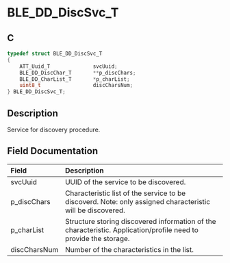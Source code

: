 # BLE_DD_DiscSvc_T

## C

```c
typedef struct BLE_DD_DiscSvc_T
{
    ATT_Uuid_T              svcUuid;
    BLE_DD_DiscChar_T       **p_discChars;
    BLE_DD_CharList_T       *p_charList;
    uint8_t                 discCharsNum;
} BLE_DD_DiscSvc_T;
```

## Description

Service for discovery procedure.


## Field Documentation

|Field|Description|
|:---|:---|
|svcUuid|UUID of the service to be discovered.|
|p_discChars|Characteristic list of the service to be discoverd. Note: only assigned characteristic will be discovered.|
|p_charList|Structure storing discovered information of the characteristic. Application/profile need to provide the storage.|
|discCharsNum|Number of the characteristics in the list.|
